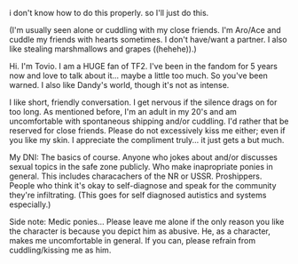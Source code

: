 i don't know how to do this properly. so I'll just do this.

(I'm usually seen alone or cuddling with my close friends. I'm Aro/Ace and cuddle my friends with hearts sometimes. I don't have/want a partner.
I also like stealing marshmallows and grapes ((hehehe)).)

Hi. I'm Tovio. I am a HUGE fan of TF2. I've been in the fandom for 5 years now and love to talk about it... maybe a little too much. So you've been warned. I also like Dandy's world, though it's not as intense.

I like short, friendly conversation. I get nervous if the silence drags on for too long. As mentioned before, I'm an adult in my 20's and am uncomfortable with spontaneous shipping and/or cuddling. I'd rather that be reserved for close friends. Please do not excessively kiss me either; even if you like my skin. I appreciate the compliment truly... it just gets a but much.

My DNI: The basics of course. Anyone who jokes about and/or discusses sexual topics in the safe zone publicly. Who make inapropriate ponies in general. This includes characachers of the NR or USSR. Proshippers. People who think it's okay to self-diagnose and speak for the community they're infiltrating. (This goes for self diagnosed autistics and systems especially.)

Side note: Medic ponies... Please leave me alone if the only reason you like the character is because you depict him as abusive. He, as a character, makes me uncomfortable in general. If you can, please refrain from cuddling/kissing me as him.
